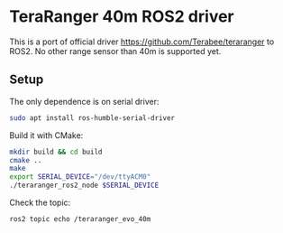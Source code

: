 # TeraRanger 40m ROS2 driver

This is a port of official driver https://github.com/Terabee/teraranger to ROS2. No other range sensor than 40m is supported yet.

## Setup

The only dependence is on serial driver:

```bash
sudo apt install ros-humble-serial-driver
```

Build it with CMake:

```bash
mkdir build && cd build
cmake ..
make
export SERIAL_DEVICE="/dev/ttyACM0"
./teraranger_ros2_node $SERIAL_DEVICE
```

Check the topic:
```bash
ros2 topic echo /teraranger_evo_40m
```